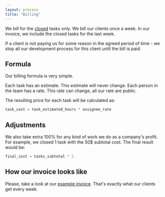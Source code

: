 ```yaml
---
layout: process
title: "Billing"
---
```


We bill for the [closed](https://wemake.services/meta/rsdp/definition-of-done) tasks only.
We bill our clients once a week. In our invoice, we include the closed tasks for the last week.

If a client is not paying us for some reason in the agreed period of time - we stop all our development process for this client until the bill is paid.

## Formula

Our billing formula is very simple.

Each task has an estimate. This estimate will never change.
Each person in the team has a rate. This rate can change, all our rate are public.

The resulting price for each task will be calculated as:

```python
task_cost = task_estimated_hours * assignee_rate
```

## Adjustments

We also take extra 100% for any kind of work we do as a company's profit.
For example, we closed 1 task with the 50$ subtotal cost. The final result would be:

```python
final_cost = tasks_subtotal * 2
```


## How our invoice looks like

Please, take a look at our [example invoice](https://docs.google.com/spreadsheets/d/1hVaCX4ALWDAYYxOlJ5m8hjwdXEBFcessYn6NUHQOujo/edit?usp=sharing).
That's exactly what our clients get every week.
